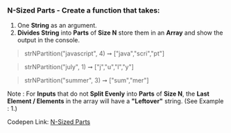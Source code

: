 ### N-Sized Parts - Create a function that takes: 

1. One **String** as an argument. 
1. **Divides String** into **Parts** of **Size N** store them in an **Array** and show the output in the console.

> strNPartition("javascript", 4) ➞ ["java","scri","pt"]

> strNPartition("july", 1) ➞ ["j","u","l","y"]

> strNPartition("summer", 3) ➞ ["sum","mer"]

Note : For **Inputs** that do not **Split Evenly** into **Parts** of **Size N**, the **Last Element / Elements** in the array will have a **"Leftover"** string. (See Example : 1.)

Codepen Link: [N-Sized Parts](https://codepen.io/naveencoder/pen/BXLwWO?editors=0012)